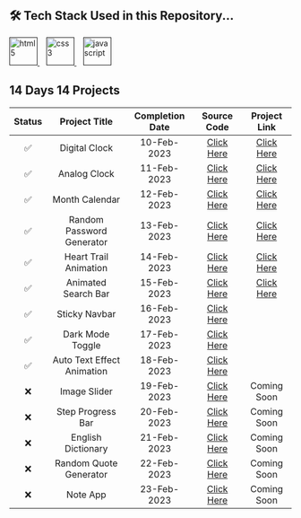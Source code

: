 ## 🛠 Tech Stack Used in this Repository...
 <a href="" target="_blank"> <img src="https://camo.githubusercontent.com/c3a116928dc4560b0b08d4b4afe69b34844171f896529cc7572674965f2cd66c/68747470733a2f2f63646e2d69636f6e732d706e672e666c617469636f6e2e636f6d2f3132382f3137342f3137343835342e706e67" alt="html5" height="50" width="50"/> </a> 
   &nbsp;&nbsp;
 <a href="" target="_blank"> <img src="https://camo.githubusercontent.com/19245ec17eda7364486b88211a4f9893001661c78d384430843df7584f30ec4e/68747470733a2f2f63646e2d69636f6e732d706e672e666c617469636f6e2e636f6d2f3132382f3733322f3733323139302e706e67" alt="css3" height="50" width="50"/> </a>
   &nbsp;&nbsp;
  <a href="" target="_blank"> <img src="https://camo.githubusercontent.com/c5b45f4b07364324947b8a0cb15e93ff32890d94321295fb8254aa06d1c5dc55/68747470733a2f2f63646e2d69636f6e732d706e672e666c617469636f6e2e636f6d2f3132382f353936382f353936383239322e706e67" alt="javascript" height="50" width="50"/> </a>
  

## 14 Days 14 Projects

| Status | Project Title | Completion Date | Source Code | Project Link |
|:-: | :-:           |:-:              | :-:         | :-:          |
| ✅ | Digital Clock             | 10-Feb-2023 | [Click Here](https://github.com/shailee2036/14DaysOfJavascript/tree/main/Digital%20Clock) | [Click Here](https://amazing-nougat-332a88.netlify.app) |
| ✅ | Analog Clock              | 11-Feb-2023 | [Click Here](https://github.com/shailee2036/14DaysOfJavascript/tree/main/Analog%20Clock) | [Click Here](https://relaxed-pixie-0efd18.netlify.app) |
| ✅ | Month Calendar            | 12-Feb-2023 | [Click Here](https://github.com/shailee2036/14DaysOfJavascript/tree/main/Month%20Calendar) | [Click Here](https://eclectic-raindrop-7d781e.netlify.app/) |
| ✅ | Random Password Generator | 13-Feb-2023 | [Click Here](https://github.com/shailee2036/14DaysOfJavascript/tree/main/Random%20Password%20Generator) | [Click Here](https://verdant-kangaroo-fc0107.netlify.app/) | 
| ✅ | Heart Trail Animation     | 14-Feb-2023 | [Click Here](https://github.com/shailee2036/14DaysOfJavascript/tree/main/Heart%20Trail%20Animation) | [Click Here](https://dreamy-cucurucho-688b51.netlify.app/) |
| ✅ | Animated Search Bar       | 15-Feb-2023 | [Click Here](https://github.com/shailee2036/14DaysOfJavascript/tree/main/Animated%20Search%20Bar) | [Click Here](https://stellular-gelato-34dfcd.netlify.app/) |
| ✅ | Sticky Navbar             | 16-Feb-2023 | [Click Here](https://github.com/Harsh971/14DaysOfJavascript/tree/main/Sticky%20Navbar) |     |
| ✅ | Dark Mode Toggle          | 17-Feb-2023 | [Click Here](https://github.com/Harsh971/14DaysOfJavascript/tree/main/Dark%20Mode%20Toggle) |   |
| ✅ | Auto Text Effect Animation| 18-Feb-2023 | [Click Here](https://github.com/Harsh971/14DaysOfJavascript/tree/main/Auto%20Text%20Effect%20Animation) | |
| ❌ | Image Slider              | 19-Feb-2023 | [Click Here](https://github.com/Harsh971/14DaysOfJavascript/tree/main/Image%20Slider) | Coming Soon    |
| ❌ | Step Progress Bar         | 20-Feb-2023 | [Click Here](https://github.com/Harsh971/14DaysOfJavascript/tree/main/Step%20Progress%20Bar) | Coming Soon    |
| ❌ | English Dictionary        | 21-Feb-2023 | [Click Here](https://github.com/Harsh971/14DaysOfJavascript/tree/main/English%20Dictionary) | Coming Soon    |
| ❌ | Random Quote Generator    | 22-Feb-2023 | [Click Here](https://github.com/Harsh971/14DaysOfJavascript/tree/main/Random%20Quote%20Generator) | Coming Soon    |
| ❌ | Note App                  | 23-Feb-2023 | [Click Here](https://github.com/Harsh971/14DaysOfJavascript/tree/main/Note%20App) | Coming Soon    |
